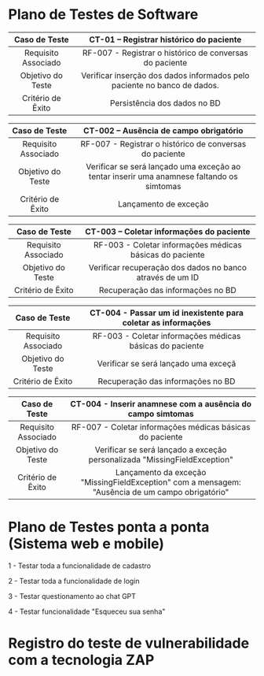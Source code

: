 # Plano de Testes de Software

| **Caso de Teste** 	| **CT-01 – Registrar histórico do paciente** 	|
|:---:	|:---:	|
|	Requisito Associado 	| RF-007 - Registrar o histórico de conversas do paciente |
| Objetivo do Teste 	| Verificar inserção dos dados informados pelo paciente no banco de dados. |
|Critério de Êxito | Persistência dos dados no BD  |

| **Caso de Teste** 	| **CT-002 – Ausência de campo obrigatório** 	|
|:---:	|:---:	|
|	Requisito Associado 	| RF-007 - Registrar o histórico de conversas do paciente |
| Objetivo do Teste 	| Verificar se será lançado uma exceção ao tentar inserir uma anamnese faltando os simtomas |
|Critério de Êxito | Lançamento de exceção  |

| **Caso de Teste** 	| **CT-003 – Coletar informações do paciente** 	|
|:---:	|:---:	|
|	Requisito Associado 	| RF-003 - Coletar informações médicas básicas do paciente |
| Objetivo do Teste 	| Verificar recuperação dos dados no banco através de um ID |
|Critério de Êxito | Recuperação das informações no BD  |

| **Caso de Teste** 	| **CT-004 - Passar um id inexistente para coletar as informações** 	|
|:---:	|:---:	|
|	Requisito Associado 	| RF-003 - Coletar informações médicas básicas do paciente |
| Objetivo do Teste 	| Verificar se será lançado uma exceçã |
|Critério de Êxito | Recuperação das informações no BD  |

| **Caso de Teste** 	| **CT-004 - Inserir anamnese com a ausência do campo simtomas** 	|
|:---:	|:---:	|
|	Requisito Associado 	| RF-007 - Coletar informações médicas básicas do paciente |
| Objetivo do Teste 	| Verificar se será lançado a exceção personalizada "MissingFieldException" |
|Critério de Êxito | Lançamento da exceção "MissingFieldException" com a mensagem: "Ausência de um campo obrigatório"  |

# Plano de Testes ponta a ponta (Sistema web e mobile)

1 - Testar toda a funcionalidade de cadastro

2 - Testar toda a funcionalidade de login

3 - Testar questionamento ao chat GPT

4 - Testar funcionalidade "Esqueceu sua senha"

# Registro do teste de vulnerabilidade com a tecnologia ZAP
